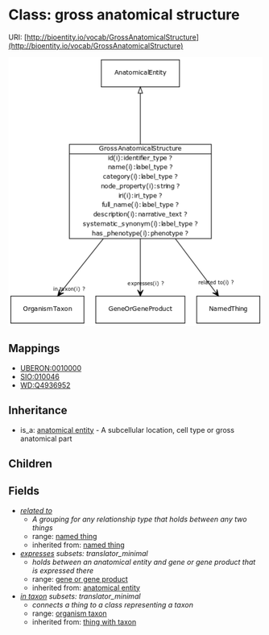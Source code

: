# Class: gross anatomical structure




URI: [http://bioentity.io/vocab/GrossAnatomicalStructure](http://bioentity.io/vocab/GrossAnatomicalStructure)

![img](images/GrossAnatomicalStructure.png)
## Mappings

 * [UBERON:0010000](http://purl.obolibrary.org/obo/UBERON_0010000)
 * [SIO:010046](http://semanticscience.org/resource/SIO_010046)
 * [WD:Q4936952](http://purl.obolibrary.org/obo/WD_Q4936952)
## Inheritance

 *  is_a: [anatomical entity](AnatomicalEntity.md) - A subcellular location, cell type or gross anatomical part
## Children

## Fields

 * _[related to](related_to.md)_
    * _A grouping for any relationship type that holds between any two things_
    * range: [named thing](NamedThing.md)
    * inherited from: [named thing](NamedThing.md)
 * _[expresses](expresses.md) *subsets: translator_minimal*_
    * _holds between an anatomical entity and gene or gene product that is expressed there_
    * range: [gene or gene product](GeneOrGeneProduct.md)
    * inherited from: [anatomical entity](AnatomicalEntity.md)
 * _[in taxon](in_taxon.md) *subsets: translator_minimal*_
    * _connects a thing to a class representing a taxon_
    * range: [organism taxon](OrganismTaxon.md)
    * inherited from: [thing with taxon](ThingWithTaxon.md)
